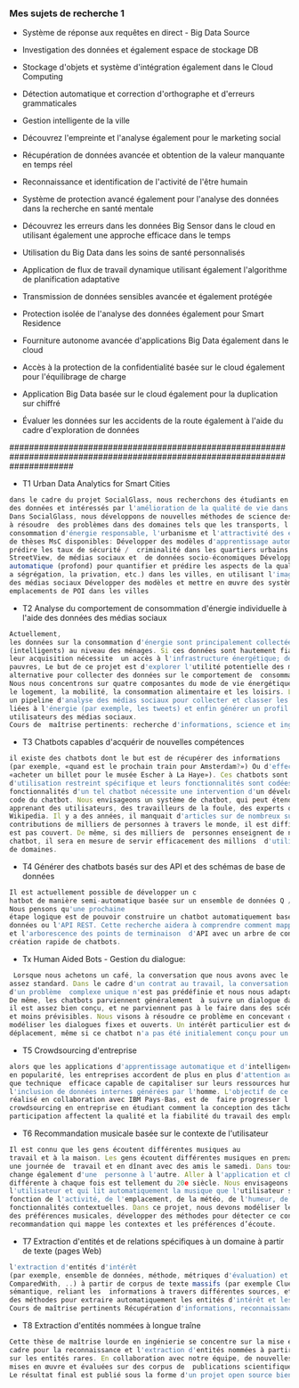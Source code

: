 ### Mes sujets de recherche 1


- Système de réponse aux requêtes en direct - Big Data Source
- Investigation des données et également espace de stockage DB
- Stockage d'objets et système d'intégration également dans le Cloud Computing
- Détection automatique et correction d'orthographe et d'erreurs grammaticales
- Gestion intelligente de la ville
- Découvrez l'empreinte et l'analyse également pour le marketing social
- Récupération de données avancée et obtention de la valeur manquante en temps réel
- Reconnaissance et identification de l'activité de l'être humain


- Système de protection avancé également pour l'analyse des données dans la recherche en santé mentale
- Découvrez les erreurs dans les données Big Sensor dans le cloud en utilisant également une approche efficace dans le temps
- Utilisation du Big Data dans les soins de santé personnalisés
- Application de flux de travail dynamique utilisant également l'algorithme de planification adaptative
- Transmission de données sensibles avancée et également protégée
- Protection isolée de l'analyse des données également pour Smart Residence
- Fourniture autonome avancée d'applications Big Data également dans le cloud
- Accès à la protection de la confidentialité basée sur le cloud également pour l'équilibrage de charge
- Application Big Data basée sur le cloud également pour la duplication sur chiffré
- Évaluer les données sur les accidents de la route également à l'aide du cadre d'exploration de données


#############################################################################################################################

- T1 Urban Data Analytics for Smart Cities

```js
dans le cadre du projet SocialGlass, nous recherchons des étudiants en master  passionnés par la science 
des données et intéressés par l'amélioration de la qualité de vie dans nos villes. 
Dans SocialGlass, nous développons de nouvelles méthodes de science des données urbaines qui peuvent aider 
à résoudre  des problèmes dans des domaines tels que les transports, l'encombrement de la ville, la 
consommation d'énergie responsable, l'urbanisme et l'attractivité des entreprises. Voici des exemples 
de thèses MsC disponibles: Développer des modèles d'apprentissage automatique (profond) pour quantifier et 
prédire les taux de sécurité /  criminalité dans les quartiers urbains, en utilisant des combinaisons de 
StreetView, de médias sociaux et  de données socio-économiques Développer des modèles d'apprentissage 
automatique (profond) pour quantifier et prédire les aspects de la qualité de vie (par exemple, l
a ségrégation, la privation, etc.) dans les villes, en utilisant l'imagerie satellite et les données 
des médias sociaux Développer des modèles et mettre en œuvre des systèmes pour recommander de nouveaux 
emplacements de POI dans les villes
```

- T2 Analyse du comportement de consommation d'énergie individuelle à l'aide des données des médias sociaux

```js
Actuellement, 
les données sur la consommation d'énergie sont principalement collectées par des compteurs d'énergie 
(intelligents) au niveau des ménages. Si ces données sont hautement fiables et temporellement complètes,
leur acquisition nécessite  un accès à l'infrastructure énergétique; de plus, ces données sémantiquement 
pauvres, Le but de ce projet est d'explorer l'utilité potentielle des médias sociaux comme source 
alternative pour collecter des données sur le comportement de  consommation d'énergie des individus. 
Nous nous concentrons sur quatre composantes du mode de vie énergétique à savoir: 
le logement, la mobilité, la consommation alimentaire et les loisirs. Le résultat de ce projet sera
un pipeline d'analyse des médias sociaux pour collecter et classer les publications sur les médias sociaux 
liées à l'énergie (par exemple, les tweets) et enfin générer un profil de consommation d'énergie pour les
utilisateurs des médias sociaux. 
Cours de  maîtrise pertinents: recherche d'informations, science et ingénierie du Web.
```

- T3 Chatbots capables d'acquérir de nouvelles compétences

```js
il existe des chatbots dont le but est de récupérer des informations
(par exemple, «quand est le prochain train pour Amsterdam?») Ou d'effectuer une transaction (par exemple, 
«acheter un billet pour le musée Escher à La Haye»). Ces chatbots sont généralement conçus pour un cas 
d'utilisation restreint spécifique et leurs fonctionnalités sont codées en dur. L'extension des 
fonctionnalités d'un tel chatbot nécessite une intervention d'un développeur de logiciel sur la base de 
code du chatbot. Nous envisageons un système de chatbot, qui peut étendre ses fonctionnalités en 
apprenant des utilisateurs, des travailleurs de la foule, des experts ou même automatiquement. Pensez à 
Wikipedia. Il y a des années, il manquait d'articles sur de nombreux sujets. Maintenant, avec les 
contributions de milliers de personnes à travers le monde, il est difficile de trouver un sujet qui n'y
est pas couvert. De même, si des milliers de  personnes enseignent de nouvelles compétences à un tel 
chatbot, il sera en mesure de servir efficacement des millions  d'utilisateurs dans un large éventail 
de domaines.
```
- T4 Générer des chatbots basés sur des API et des schémas de base de données 

```js
Il est actuellement possible de développer un c
hatbot de manière semi-automatique basée sur un ensemble de données Q / A ou basé sur une API. 
Nous pensons qu'une prochaine
étape logique est de pouvoir construire un chatbot automatiquement basé sur le schéma de base de 
données ou l'API REST. Cette recherche aidera à comprendre comment mapper le schéma de base de données
et l'arborescence des points de terminaison  d'API avec un arbre de conversation, et à permettre la 
création rapide de chatbots.
```

- Tx Human Aided Bots - Gestion du dialogue:

```js
 Lorsque nous achetons un café, la conversation que nous avons avec le barista est 
assez standard. Dans le cadre d'un contrat au travail, la conversation avec un collègue sur la résolution 
d'un problème  complexe unique n'est pas prédéfinie et nous nous adaptons en cours de route. 
De même, les chatbots parviennent généralement  à suivre un dialogue dans un domaine prédéfini pour lequel 
il est assez bien conçu, et ne parviennent pas à le faire dans des scénarios de conversation plus complexes 
et moins prévisibles. Nous visons à résoudre ce problème en concevant des méthodes et des outils pour 
modéliser les dialogues fixes et ouverts. Un intérêt particulier est de comprendre les dialogues en 
déplacement, même si ce chatbot n'a pas été initialement conçu pour un tel chatbot.
```

- T5 Crowdsourcing d'entreprise

```js
alors que les applications d'apprentissage automatique et d'intelligence artificielle gagnent 
en popularité, les entreprises accordent de plus en plus d'attention au crowdsourcing d'entreprise en tant
que technique  efficace capable de capitaliser sur leurs ressources humaines disponibles pour parvenir à 
l'inclusion de données internes générées par l'homme. L'objectif de ce projet de thèse, qui doit être 
réalisé en collaboration avec IBM Pays-Bas, est de  faire progresser l'état de l'art en matière de 
crowdsourcing en entreprise en étudiant comment la conception des tâches et les incitations à la 
participation affectent la qualité et la fiabilité du travail des employés.
```

- T6 Recommandation musicale basée sur le contexte de l'utilisateur

```js
Il est connu que les gens écoutent différentes musiques au 
travail et à la maison. Les gens écoutent différentes musiques en prenant leur petit-déjeuner seuls pendant
une journée de  travail et en dînant avec des amis le samedi. Dans tous ces contextes différents, la musique 
change également d'une  personne à l'autre. Aller à l'application et choisir manuellement une liste de lecture
différente à chaque fois est tellement du 20e siècle. Nous envisageons un système qui peut apprendre de 
l'utilisateur et qui lit automatiquement la musique que l'utilisateur souhaite écouter maintenant, en 
fonction de l'activité, de l'emplacement, de la météo, de l'humeur, de l'état  physique et d'autres 
fonctionnalités contextuelles. Dans ce projet, nous devons modéliser le contexte de l’utilisateur en  fonction
des préférences musicales, développer des méthodes pour détecter ce contexte et développer un système de 
recommandation qui mappe les contextes et les préférences d’écoute.
```

- T7 Extraction d'entités et de relations spécifiques à un domaine à partir de texte (pages Web)

```js
l'extraction d'entités d'intérêt 
(par exemple, ensemble de données, méthode, métriques d'évaluation) et leurs relations (par exemple isUsedBy,
ComparedWith, ..) à partir de corpus de texte massifs (par exemple Clueweb) est importante pour améliorer la recherche 
sémantique, reliant les  informations à travers différentes sources, etc. Le but de ce projet est de concevoir 
des méthodes pour extraire automatiquement les entités d'intérêt et les relations entre elles. 
Cours de maîtrise pertinents Récupération d'informations, reconnaissance de formes.
```

- T8 Extraction d'entités nommées à longue traîne

```js
Cette thèse de maîtrise lourde en ingénierie se concentre sur la mise en œuvre d'un 
cadre pour la reconnaissance et l'extraction d'entités nommées à partir de texte naturel, en mettant l'accent 
sur les entités rares. En collaboration avec notre équipe, de nouvelles méthodes NER et NEE sont développées, 
mises en œuvre et évaluées sur des corpus de  publications scientifiques. 
Le résultat final est publié sous la forme d'un projet open source bien documenté.
```

